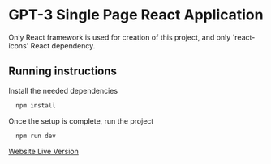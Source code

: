 # GPT-3 Single Page React Application

Only React framework is used for creation of this project, and only 'react-icons' React dependency.

## Running instructions

Install the needed dependencies

```bash
  npm install
```

Once the setup is complete, run the project

```bash
  npm run dev
```

[Website Live Version](https://gpt3-website-react.netlify.app/)
